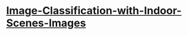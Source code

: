 # [Image-Classification-with-Indoor-Scenes-Images](https://drive.google.com/file/d/12Nw1b2y5tJsrqMozs3T7KJeRSE3FiveV/view)

